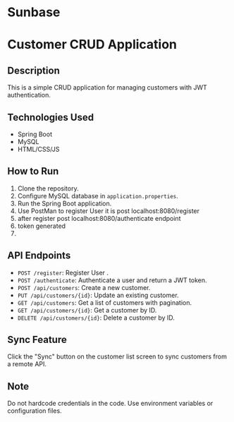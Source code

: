 # Sunbase
# Customer CRUD Application

## Description

This is a simple CRUD application for managing customers with JWT authentication.

## Technologies Used

- Spring Boot
- MySQL
- HTML/CSS/JS

## How to Run

1. Clone the repository.
2. Configure MySQL database in `application.properties`.
3. Run the Spring Boot application.
4. Use PostMan to register User it is post localhost:8080/register
5. after register post localhost:8080/authenticate endpoint
6. token generated
7. 

## API Endpoints

- `POST /register`: Register User .
- `POST /authenticate`: Authenticate a user and return a JWT token.
- `POST /api/customers`: Create a new customer.
- `PUT /api/customers/{id}`: Update an existing customer.
- `GET /api/customers`: Get a list of customers with pagination.
- `GET /api/customers/{id}`: Get a customer by ID.
- `DELETE /api/customers/{id}`: Delete a customer by ID.

## Sync Feature

Click the "Sync" button on the customer list screen to sync customers from a remote API.

## Note

Do not hardcode credentials in the code. Use environment variables or configuration files.
